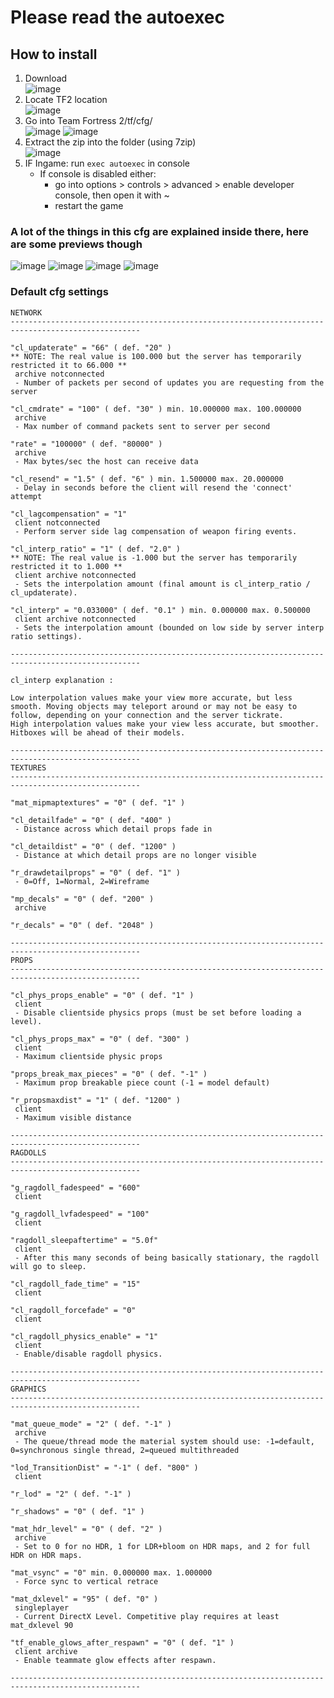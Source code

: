 # Please read the autoexec

## How to install
1. Download\
![image](https://github.com/xamionex/Configs/assets/57235791/da027cb2-c086-470a-a1ec-5be8215e50ec)
2. Locate TF2 location\
![image](https://github.com/xamionex/Configs/assets/57235791/c49d6d46-26e8-4d4e-8f06-5731e57ef2c4)
3. Go into Team Fortress 2/tf/cfg/\
![image](https://github.com/xamionex/Configs/assets/57235791/3ecdeba7-887f-402a-8bd9-c44a5075ea1e)
![image](https://github.com/xamionex/Configs/assets/57235791/74fa488a-7bcc-4dbc-adad-e564c882349f)
4. Extract the zip into the folder (using 7zip)\
![image](https://github.com/xamionex/Configs/assets/57235791/27e5f31c-2a7a-4a95-85bd-3ee7a72ad911)
5. IF Ingame: run `exec autoexec` in console
   - If console is disabled either:
     - go into options > controls > advanced > enable developer console, then open it with ~
     - restart the game

### A lot of the things in this cfg are explained inside there, here are some previews though

![image](https://github.com/xamionex/Configs/assets/57235791/e5a159fd-6284-41d1-b3d8-1331d4fe0ff6)
![image](https://github.com/xamionex/Configs/assets/57235791/6f3f19d7-0daa-4ada-be3f-7cd7dac546e4)
![image](https://github.com/xamionex/Configs/assets/57235791/2fe07026-0264-4d6b-b392-96e2a170da1f)
![image](https://github.com/xamionex/Configs/assets/57235791/dfd8c0ca-c25f-4f7c-ad05-9158afa11342)

### Default cfg settings
```
NETWORK 
--------------------------------------------------------------------------------------------------- 
  
"cl_updaterate" = "66" ( def. "20" )
** NOTE: The real value is 100.000 but the server has temporarily restricted it to 66.000 **
 archive notconnected
 - Number of packets per second of updates you are requesting from the server
  
"cl_cmdrate" = "100" ( def. "30" ) min. 10.000000 max. 100.000000
 archive
 - Max number of command packets sent to server per second
  
"rate" = "100000" ( def. "80000" )
 archive
 - Max bytes/sec the host can receive data
  
"cl_resend" = "1.5" ( def. "6" ) min. 1.500000 max. 20.000000
 - Delay in seconds before the client will resend the 'connect' attempt
  
"cl_lagcompensation" = "1"
 client notconnected
 - Perform server side lag compensation of weapon firing events.
  
"cl_interp_ratio" = "1" ( def. "2.0" )
** NOTE: The real value is -1.000 but the server has temporarily restricted it to 1.000 **
 client archive notconnected
 - Sets the interpolation amount (final amount is cl_interp_ratio / cl_updaterate).
  
"cl_interp" = "0.033000" ( def. "0.1" ) min. 0.000000 max. 0.500000
 client archive notconnected
 - Sets the interpolation amount (bounded on low side by server interp ratio settings).
  
--------------------------------------------------------------------------------------------------- 
  
cl_interp explanation : 
  
Low interpolation values make your view more accurate, but less smooth. Moving objects may teleport around or may not be easy to follow, depending on your connection and the server tickrate. 
High interpolation values make your view less accurate, but smoother. Hitboxes will be ahead of their models. 
  
--------------------------------------------------------------------------------------------------- 
TEXTURES 
--------------------------------------------------------------------------------------------------- 
  
"mat_mipmaptextures" = "0" ( def. "1" )
  
"cl_detailfade" = "0" ( def. "400" )
 - Distance across which detail props fade in
  
"cl_detaildist" = "0" ( def. "1200" )
 - Distance at which detail props are no longer visible
  
"r_drawdetailprops" = "0" ( def. "1" )
 - 0=Off, 1=Normal, 2=Wireframe
  
"mp_decals" = "0" ( def. "200" )
 archive
  
"r_decals" = "0" ( def. "2048" )
  
--------------------------------------------------------------------------------------------------- 
PROPS 
--------------------------------------------------------------------------------------------------- 
  
"cl_phys_props_enable" = "0" ( def. "1" )
 client
 - Disable clientside physics props (must be set before loading a level).
  
"cl_phys_props_max" = "0" ( def. "300" )
 client
 - Maximum clientside physic props
  
"props_break_max_pieces" = "0" ( def. "-1" )
 - Maximum prop breakable piece count (-1 = model default)
  
"r_propsmaxdist" = "1" ( def. "1200" )
 client
 - Maximum visible distance
  
--------------------------------------------------------------------------------------------------- 
RAGDOLLS 
--------------------------------------------------------------------------------------------------- 
  
"g_ragdoll_fadespeed" = "600"
 client
  
"g_ragdoll_lvfadespeed" = "100"
 client
  
"ragdoll_sleepaftertime" = "5.0f"
 client
 - After this many seconds of being basically stationary, the ragdoll will go to sleep.
  
"cl_ragdoll_fade_time" = "15"
 client
  
"cl_ragdoll_forcefade" = "0"
 client
  
"cl_ragdoll_physics_enable" = "1"
 client
 - Enable/disable ragdoll physics.
  
--------------------------------------------------------------------------------------------------- 
GRAPHICS 
--------------------------------------------------------------------------------------------------- 
  
"mat_queue_mode" = "2" ( def. "-1" )
 archive
 - The queue/thread mode the material system should use: -1=default, 0=synchronous single thread, 2=queued multithreaded
  
"lod_TransitionDist" = "-1" ( def. "800" )
 client
  
"r_lod" = "2" ( def. "-1" )
  
"r_shadows" = "0" ( def. "1" )
  
"mat_hdr_level" = "0" ( def. "2" )
 archive
 - Set to 0 for no HDR, 1 for LDR+bloom on HDR maps, and 2 for full HDR on HDR maps.
  
"mat_vsync" = "0" min. 0.000000 max. 1.000000
 - Force sync to vertical retrace
  
"mat_dxlevel" = "95" ( def. "0" )
 singleplayer
 - Current DirectX Level. Competitive play requires at least mat_dxlevel 90
  
"tf_enable_glows_after_respawn" = "0" ( def. "1" )
 client archive
 - Enable teammate glow effects after respawn.
  
--------------------------------------------------------------------------------------------------- 
```
